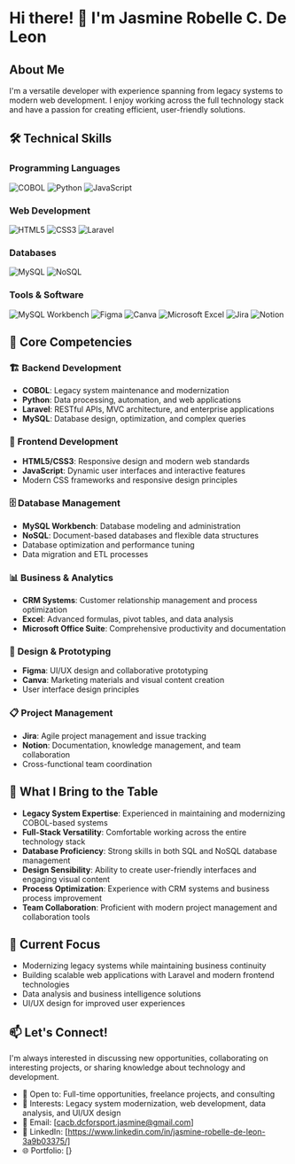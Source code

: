 # Hi there! 👋 I'm Jasmine Robelle C. De Leon

## About Me
I'm a versatile developer with experience spanning from legacy systems to modern web development. I enjoy working across the full technology stack and have a passion for creating efficient, user-friendly solutions.

## 🛠️ Technical Skills

### Programming Languages
![COBOL](https://img.shields.io/badge/COBOL-005CA5?style=for-the-badge&logo=cobol&logoColor=white)
![Python](https://img.shields.io/badge/Python-3776AB?style=for-the-badge&logo=python&logoColor=white)
![JavaScript](https://img.shields.io/badge/JavaScript-F7DF1E?style=for-the-badge&logo=javascript&logoColor=black)

### Web Development
![HTML5](https://img.shields.io/badge/HTML5-E34F26?style=for-the-badge&logo=html5&logoColor=white)
![CSS3](https://img.shields.io/badge/CSS3-1572B6?style=for-the-badge&logo=css3&logoColor=white)
![Laravel](https://img.shields.io/badge/Laravel-FF2D20?style=for-the-badge&logo=laravel&logoColor=white)

### Databases
![MySQL](https://img.shields.io/badge/MySQL-4479A1?style=for-the-badge&logo=mysql&logoColor=white)
![NoSQL](https://img.shields.io/badge/NoSQL-4DB33D?style=for-the-badge&logo=mongodb&logoColor=white)

### Tools & Software
![MySQL Workbench](https://img.shields.io/badge/MySQL_Workbench-4479A1?style=for-the-badge&logo=mysql&logoColor=white)
![Figma](https://img.shields.io/badge/Figma-F24E1E?style=for-the-badge&logo=figma&logoColor=white)
![Canva](https://img.shields.io/badge/Canva-00C4CC?style=for-the-badge&logo=canva&logoColor=white)
![Microsoft Excel](https://img.shields.io/badge/Microsoft_Excel-217346?style=for-the-badge&logo=microsoft-excel&logoColor=white)
![Jira](https://img.shields.io/badge/Jira-0052CC?style=for-the-badge&logo=jira&logoColor=white)
![Notion](https://img.shields.io/badge/Notion-000000?style=for-the-badge&logo=notion&logoColor=white)

## 💼 Core Competencies

### 🏗️ **Backend Development**
- **COBOL**: Legacy system maintenance and modernization
- **Python**: Data processing, automation, and web applications
- **Laravel**: RESTful APIs, MVC architecture, and enterprise applications
- **MySQL**: Database design, optimization, and complex queries

### 🎨 **Frontend Development**
- **HTML5/CSS3**: Responsive design and modern web standards
- **JavaScript**: Dynamic user interfaces and interactive features
- Modern CSS frameworks and responsive design principles

### 🗄️ **Database Management**
- **MySQL Workbench**: Database modeling and administration
- **NoSQL**: Document-based databases and flexible data structures
- Database optimization and performance tuning
- Data migration and ETL processes

### 📊 **Business & Analytics**
- **CRM Systems**: Customer relationship management and process optimization
- **Excel**: Advanced formulas, pivot tables, and data analysis
- **Microsoft Office Suite**: Comprehensive productivity and documentation

### 🎨 **Design & Prototyping**
- **Figma**: UI/UX design and collaborative prototyping
- **Canva**: Marketing materials and visual content creation
- User interface design principles

### 📋 **Project Management**
- **Jira**: Agile project management and issue tracking
- **Notion**: Documentation, knowledge management, and team collaboration
- Cross-functional team coordination

## 🌟 What I Bring to the Table

- **Legacy System Expertise**: Experienced in maintaining and modernizing COBOL-based systems
- **Full-Stack Versatility**: Comfortable working across the entire technology stack
- **Database Proficiency**: Strong skills in both SQL and NoSQL database management
- **Design Sensibility**: Ability to create user-friendly interfaces and engaging visual content
- **Process Optimization**: Experience with CRM systems and business process improvement
- **Team Collaboration**: Proficient with modern project management and collaboration tools

## 🔧 Current Focus
- Modernizing legacy systems while maintaining business continuity
- Building scalable web applications with Laravel and modern frontend technologies
- Data analysis and business intelligence solutions
- UI/UX design for improved user experiences

## 📫 Let's Connect!

I'm always interested in discussing new opportunities, collaborating on interesting projects, or sharing knowledge about technology and development.

- 💼 Open to: Full-time opportunities, freelance projects, and consulting
- 🎯 Interests: Legacy system modernization, web development, data analysis, and UI/UX design
- 📧 Email: [cacb.dcforsport.jasmine@gmail.com]
- 💼 LinkedIn: [https://www.linkedin.com/in/jasmine-robelle-de-leon-3a9b03375/]
- 🌐 Portfolio: [}


